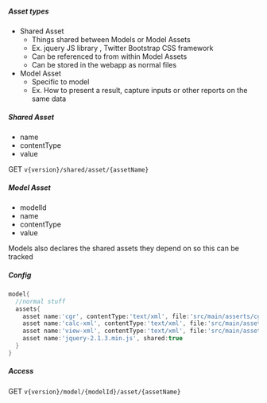 

##### Asset types

* Shared Asset
  * Things shared between Models or Model Assets
  * Ex. jquery JS library , Twitter Bootstrap CSS framework
  * Can be referenced to from within Model Assets
  * Can be stored in the webapp as normal files
* Model Asset
  * Specific to  model
  * Ex. How to present a result, capture inputs or other reports on the same data 

##### Shared Asset
* name
* contentType
* value

GET `v{version}/shared/asset/{assetName}` 



##### Model Asset
* modelId
* name
* contentType
* value

Models also declares the shared assets they depend on so this can be tracked

##### Config

```groovy
model{
  //normal stuff
  assets{
    asset name:'cgr', contentType:'text/xml', file:'src/main/asserts/cgr.xsl'
    asset name:'calc-xml', contentType:'text/xml', file:'src/main/assets/calc.xml'
    asset name:'view-xml', contentType:'text/xml', file:'src/main/assets/view.xml'
    asset name:'jquery-2.1.3.min.js', shared:true
  }
}
```

##### Access

GET `v{version}/model/{modelId}/asset/{assetName}`
